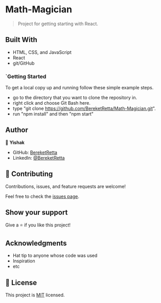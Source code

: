 # Math-Magician

> Project for getting starting with React.


## Built With

- HTML, CSS, and JavaScript
- React
- git/GitHub

<!-- ## Live Demo

[Live Demo Link]() -->

### `Getting Started
To get a local copy up and running follow these simple example steps.

  - go to the directory that you want to clone the repository in.
  - right click and choose Git Bash here.
  - type "git clone https://github.com/BereketRetta/Math-Magician.git".
  - run "npm install" and then "npm start"

## Author

👤 **Yishak**

- GitHub: [BereketRetta](https://github.com/BereketRetta)
- LinkedIn: [@BereketRetta](https://www.linkedin.com/in/bereket-retta/)


## 🤝 Contributing

Contributions, issues, and feature requests are welcome!

Feel free to check the [issues page](../../issues/).

## Show your support

Give a ⭐️ if you like this project!

## Acknowledgments

- Hat tip to anyone whose code was used
- Inspiration
- etc


## 📝 License

This project is [MIT](./MIT.md) licensed.

